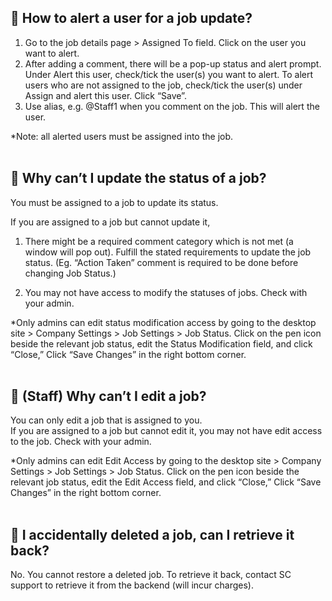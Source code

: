 
## 🔑 How to alert a user for a job update?
<aside>
    
  1. Go to the job details page > Assigned To field. Click on the user you want to alert.<br>
  2. After adding a comment, there will be a pop-up status and alert prompt. Under Alert this user, check/tick the user(s) you want to alert. To alert users who are not assigned to the job, check/tick the user(s) under Assign and alert this user. Click “Save”.<br>
  3. Use alias, e.g. @Staff1 when you comment on the job. This will alert the user.<br>

  *Note: all alerted users must be assigned into the job.<br><br>

</aside>

## 🔑 Why can’t I update the status of a job?
<aside>
    
  You must be assigned to a job to update its status.<br>
 
  If you are assigned to a job but cannot update it,<br>
  1. There might be a required comment category which is not met (a window will pop out). Fulfill the stated requirements to update the job status. (Eg. “Action Taken” comment is required to be done before changing Job Status.)<br>

  
     
  2. You may not have access to modify the statuses of jobs. Check with your admin.<br>

  *Only admins can edit status modification access by going to the desktop site > Company Settings > Job Settings > Job Status. Click on the pen icon beside the relevant job status, edit the Status Modification field, and click “Close,” Click “Save Changes” in the right bottom corner.<br><br>

</aside>

## 🔑 (Staff) Why can’t I edit a job?
<aside>
    
  You can only edit a job that is assigned to you.<br>
  If you are assigned to a job but cannot edit it, you may not have edit access to the job. Check with your admin.<br>

  *Only admins can edit Edit Access by going to the desktop site > Company Settings > Job Settings > Job Status. Click on the pen icon beside the relevant job status, edit the Edit Access field, and click “Close,” Click “Save Changes” in the right bottom corner.<br><br>

</aside>

## 🔑 I accidentally deleted a job, can I retrieve it back?
<aside>
    
  No. You cannot restore a deleted job. To retrieve it back, contact SC support to retrieve it from the backend (will incur charges).<br><br>

</aside>
